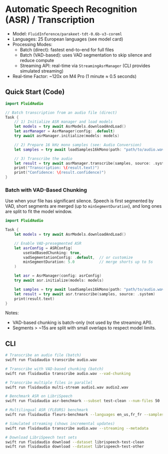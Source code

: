 # Automatic Speech Recognition (ASR) / Transcription

- Model: `FluidInference/parakeet-tdt-0.6b-v3-coreml`
- Languages: 25 European languages (see model card)
- Processing Modes:
  - Batch (direct): fastest end-to-end for full files
  - Batch (VAD-based): uses VAD segmentation to skip silence and reduce compute
  - Streaming API: real-time via `StreamingAsrManager` (CLI provides simulated streaming)
- Real-time Factor: ~120x on M4 Pro (1 minute ≈ 0.5 seconds)

## Quick Start (Code)

```swift
import FluidAudio

// Batch transcription from an audio file (direct)
Task {
    // 1) Initialize ASR manager and load models
    let models = try await AsrModels.downloadAndLoad()
    let asrManager = AsrManager(config: .default)
    try await asrManager.initialize(models: models)

    // 2) Prepare 16 kHz mono samples (see: Audio Conversion)
    let samples = try await loadSamples16kMono(path: "path/to/audio.wav")

    // 3) Transcribe the audio
    let result = try await asrManager.transcribe(samples, source: .system)
    print("Transcription: \(result.text)")
    print("Confidence: \(result.confidence)")
}
```

### Batch with VAD-Based Chunking

Use when your file has significant silence. Speech is first segmented by VAD, short segments are merged (up to `minSegmentDuration`), and long ones are split to fit the model window.

```swift
import FluidAudio

Task {
    let models = try await AsrModels.downloadAndLoad()

    // Enable VAD-presegmented ASR
    let asrConfig = ASRConfig(
        useVadBasedChunking: true,
        vadSegmentationConfig: .default,  // or customize
        minSegmentDuration: 5.0           // merge shorts up to 5s
    )

    let asr = AsrManager(config: asrConfig)
    try await asr.initialize(models: models)

    let samples = try await loadSamples16kMono(path: "path/to/audio.wav")
    let result = try await asr.transcribe(samples, source: .system)
    print(result.text)
}
```

Notes:
- VAD-based chunking is batch-only (not used by the streaming API).
- Segments > ~15s are split with small overlaps to respect model limits.

## CLI

```bash
# Transcribe an audio file (batch)
swift run fluidaudio transcribe audio.wav

# Transcribe with VAD-based chunking (batch)
swift run fluidaudio transcribe audio.wav --vad-chunking

# Transcribe multiple files in parallel
swift run fluidaudio multi-stream audio1.wav audio2.wav

# Benchmark ASR on LibriSpeech
swift run fluidaudio asr-benchmark --subset test-clean --num-files 50

# Multilingual ASR (FLEURS) benchmark
swift run fluidaudio fleurs-benchmark --languages en_us,fr_fr --samples 10

# Simulated streaming (shows incremental updates)
swift run fluidaudio transcribe audio.wav --streaming --metadata

# Download LibriSpeech test sets
swift run fluidaudio download --dataset librispeech-test-clean
swift run fluidaudio download --dataset librispeech-test-other
```
